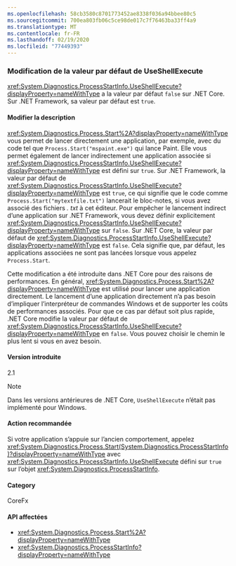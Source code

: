 ```yaml
---
ms.openlocfilehash: 58cb3580c8701773452ae8338f036a94bbee80c5
ms.sourcegitcommit: 700ea803fb06c5ce98de017c7f76463ba33ff4a9
ms.translationtype: MT
ms.contentlocale: fr-FR
ms.lasthandoff: 02/19/2020
ms.locfileid: "77449393"
---
```

### <a name="change-in-default-value-of-useshellexecute"></a>Modification de la valeur par défaut de UseShellExecute

<xref:System.Diagnostics.ProcessStartInfo.UseShellExecute?displayProperty=nameWithType> a la valeur par défaut `false` sur .NET Core. Sur .NET Framework, sa valeur par défaut est `true`.

#### <a name="change-description"></a>Modifier la description

<xref:System.Diagnostics.Process.Start%2A?displayProperty=nameWithType> vous permet de lancer directement une application, par exemple, avec du code tel que `Process.Start("mspaint.exe")` qui lance Paint. Elle vous permet également de lancer indirectement une application associée si <xref:System.Diagnostics.ProcessStartInfo.UseShellExecute?displayProperty=nameWithType> est défini sur `true`. Sur .NET Framework, la valeur par défaut de <xref:System.Diagnostics.ProcessStartInfo.UseShellExecute?displayProperty=nameWithType> est `true`, ce qui signifie que le code comme `Process.Start("mytextfile.txt")` lancerait le bloc-notes, si vous avez associé des fichiers *. txt* à cet éditeur. Pour empêcher le lancement indirect d’une application sur .NET Framework, vous devez définir explicitement <xref:System.Diagnostics.ProcessStartInfo.UseShellExecute?displayProperty=nameWithType> sur `false`. Sur .NET Core, la valeur par défaut de <xref:System.Diagnostics.ProcessStartInfo.UseShellExecute?displayProperty=nameWithType> est `false`. Cela signifie que, par défaut, les applications associées ne sont pas lancées lorsque vous appelez `Process.Start`.

Cette modification a été introduite dans .NET Core pour des raisons de performances. En général, <xref:System.Diagnostics.Process.Start%2A?displayProperty=nameWithType> est utilisé pour lancer une application directement. Le lancement d’une application directement n’a pas besoin d’impliquer l’interpréteur de commandes Windows et de supporter les coûts de performances associés. Pour que ce cas par défaut soit plus rapide, .NET Core modifie la valeur par défaut de <xref:System.Diagnostics.ProcessStartInfo.UseShellExecute?displayProperty=nameWithType> en `false`. Vous pouvez choisir le chemin le plus lent si vous en avez besoin.

#### <a name="version-introduced"></a>Version introduite

2.1

> [!NOTE]
> Dans les versions antérieures de .NET Core, `UseShellExecute` n’était pas implémenté pour Windows.

#### <a name="recommended-action"></a>Action recommandée

Si votre application s’appuie sur l’ancien comportement, appelez <xref:System.Diagnostics.Process.Start(System.Diagnostics.ProcessStartInfo)?displayProperty=nameWithType> avec <xref:System.Diagnostics.ProcessStartInfo.UseShellExecute> défini sur `true` sur l’objet <xref:System.Diagnostics.ProcessStartInfo>.

#### <a name="category"></a>Category

CoreFx

#### <a name="affected-apis"></a>API affectées

- <xref:System.Diagnostics.Process.Start%2A?displayProperty=nameWithType>
- <xref:System.Diagnostics.ProcessStartInfo?displayProperty=nameWithType>

<!--

#### Affected APIs

- `Overload:System.Diagnostics.Process.Start`
- `M:System.Diagnostics.ProcessStartInfo`

-->
